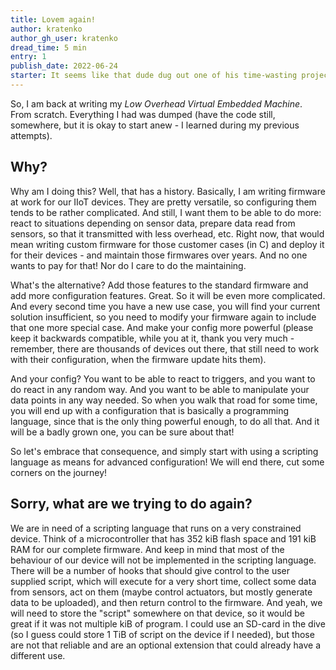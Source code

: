 ```yaml
---
title: Lovem again!
author: kratenko
author_gh_user: kratenko
dread_time: 5 min
entry: 1
publish_date: 2022-06-24
starter: It seems like that dude dug out one of his time-wasting projects and put some more work into it. This time in a public repo even. And for some reason he wants to let the world know, how and what he is doing. The journey starts here.
---
```


So, I am back at writing my *Low Overhead Virtual Embedded Machine*. From scratch. 
Everything I had was dumped (have the code still, somewhere, but it is okay to start 
anew - I learned during my previous attempts). 

## Why?
Why am I doing this? Well, that has a 
history. Basically, I am writing firmware at work for our IIoT devices. They are 
pretty versatile, so configuring them tends to be rather complicated. And still, I 
want them to be able to do more: react to situations depending on sensor data, 
prepare data read from sensors, so that it transmitted with less overhead, etc.
Right now, that would mean writing custom firmware for those customer cases
(in C) and deploy it for their devices - and maintain those firmwares over years. 
And no one wants to pay for that! Nor do I care to do the maintaining.

What's the alternative? Add those features to the standard firmware and add more 
configuration features. Great. So it will be even more complicated. And every second time 
you have a new use case, you will find your current solution insufficient, so you 
need to modify your firmware again to include that one more special case. And make 
your config more powerful (please keep it backwards compatible, while you at it, thank 
you very much - remember, there are thousands of devices out there, that still need 
to work with their configuration, when the firmware update hits them).

And your config? You want to be able to react to triggers, and you want to do react 
in any random way. And you want to be able to manipulate your data points in any 
way needed. So when you walk that road for some time, you will end up with a configuration 
that is basically a programming language, since that is the only thing powerful 
enough, to do all that. And it will be a badly grown one, you can be sure about that!

So let's embrace that consequence, and simply start with using a scripting language 
as means for advanced configuration! We will end there, cut some corners on the journey!

## Sorry, what are we trying to do again?
We are in need of a scripting language that runs on a very constrained device. Think of 
a microcontroller that has 352 kiB flash space and 191 kiB RAM for our complete firmware. 
And keep in mind that most of the behaviour of our device will not be implemented in 
the scripting language. There will be a number of hooks that should give control to 
the user supplied script, which will execute for a very short time, collect some data 
from sensors, act on them (maybe control actuators, but mostly generate data to 
be uploaded), and then return control to the firmware. And yeah, we will need to store 
the "script" somewhere on that device, so it would be great if it was not multiple 
kiB of program. I could use an SD-card in the dive (so I guess could store 1 TiB of 
script on the device if I needed), but those are not that reliable and are an optional 
extension that could already have a different use.
